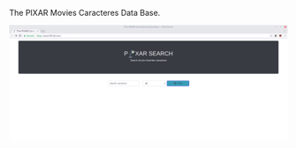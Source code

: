The PIXAR Movies Caracteres Data Base.

![PIXAR Search screenshot](https://raw.githubusercontent.com/SteadyB/PIXAR_Search/master/ressources/PIXAR_S.png)
